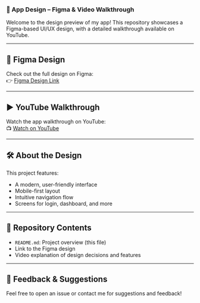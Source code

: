 
### 📱 App Design – Figma & Video Walkthrough

Welcome to the design preview of my app! This repository showcases a Figma-based UI/UX design, with a detailed walkthrough available on YouTube.

---

## 🎨 Figma Design

Check out the full design on Figma:  
👉 [Figma Design Link](https://www.figma.com/design/rR5av359AQVXfrVsrvsJP9/Untitled?node-id=5-25&t=cRWBtqb70aYvGRPo-1)

---

## ▶️ YouTube Walkthrough

Watch the app walkthrough on YouTube:  
📺 [Watch on YouTube](https://youtu.be/e1edxTqJnKk?si=kZwCHpdOmyYZS_UB)

---

## 🛠️ About the Design

This project features:
- A modern, user-friendly interface
- Mobile-first layout
- Intuitive navigation flow
- Screens for login, dashboard, and more

---

## 📂 Repository Contents

- `README.md`: Project overview (this file)
- Link to the Figma design
- Video explanation of design decisions and features

---

## 📩 Feedback & Suggestions

Feel free to open an issue or contact me for suggestions and feedback!
